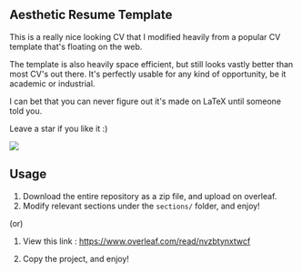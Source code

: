 ## Aesthetic Resume Template

This is a really nice looking CV that I modified heavily from a popular CV template that's floating on the web. 

The template is also heavily space efficient, but still looks vastly better than most CV's out there. It's perfectly usable for any kind of opportunity, be it academic or industrial.

I can bet that you can never figure out it's made on LaTeX until someone told you.

Leave a star if you like it :)

![](0001.jpg)


## Usage

1. Download the entire repository as a zip file, and upload on overleaf.
2. Modify relevant sections under the `sections/` folder, and enjoy!


(or)

1. View this link : https://www.overleaf.com/read/nvzbtynxtwcf

2. Copy the project, and enjoy!

